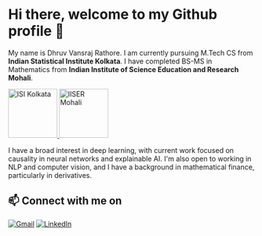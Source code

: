 
# Hi there, welcome to my Github profile 👋

My name is Dhruv Vansraj Rathore. I am currently pursuing M.Tech CS from **Indian Statistical Institute Kolkata**. I have completed BS-MS in Mathematics from **Indian Institute of Science Education and Research Mohali**.

<a href="https://www.isical.ac.in/">
  <img src="https://upload.wikimedia.org/wikipedia/en/thumb/b/b0/Indianstatisticalinstitutelogo.svg/300px-Indianstatisticalinstitutelogo.svg.png" alt="ISI Kolkata" width="100" height="auto">
</a>

<a href="https://www.iisermohali.ac.in/">
  <img src="https://upload.wikimedia.org/wikipedia/en/thumb/e/e4/IISER-Mohali_Logo.svg/330px-IISER-Mohali_Logo.svg.png" alt="IISER Mohali" width="100" height="auto">
</a>

I have a broad interest in deep learning, with current work focused on causality in neural networks and explainable AI. I'm also open to working in NLP and computer vision, and I have a background in mathematical finance, particularly in derivatives.

## 📫 Connect with me on
[![Gmail](https://img.shields.io/badge/Gmail-D14836?style=for-the-badge&logo=gmail&logoColor=white)](mailto:dhruvrathore2000@@gmail.com)
[![LinkedIn](https://img.shields.io/badge/LinkedIn-0077B5?style=for-the-badge&logo=linkedin&logoColor=white)](https://www.linkedin.com/in/dhruv-vansraj-rathore-a724291a3/)


<!---
drmkn/drmkn is a ✨ special ✨ repository because its `README.md` (this file) appears on your GitHub profile.
You can click the Preview link to take a look at your changes.
--->
